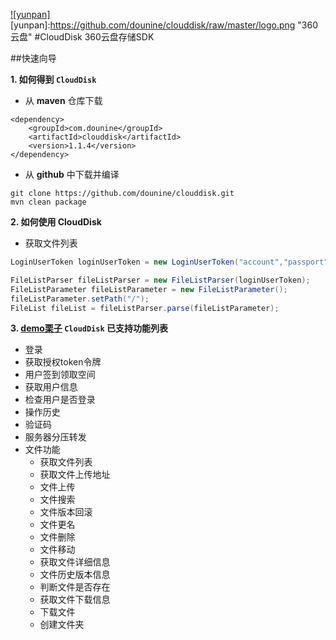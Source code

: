 [![yunpan]](http://yunpan.360.cn)
[yunpan]:https://github.com/dounine/clouddisk/raw/master/logo.png "360云盘"
#CloudDisk 360云盘存储SDK

##快速向导

**1. 如何得到 `CloudDisk`**
  *  从 **maven** 仓库下载
```maven 
<dependency>
	<groupId>com.dounine</groupId>
	<artifactId>clouddisk</artifactId>
	<version>1.1.4</version>
</dependency>
 ```
  * 从 **github** 中下载并编译
```
git clone https://github.com/dounine/clouddisk.git
mvn clean package
```
**2. 如何使用 CloudDisk**
 *  获取文件列表
```java
LoginUserToken loginUserToken = new LoginUserToken("account","passport",false);

FileListParser fileListParser = new FileListParser(loginUserToken);
FileListParameter fileListParameter = new FileListParameter();
fileListParameter.setPath("/");
FileList fileList = fileListParser.parse(fileListParameter);
```
**3. [demo栗子](https://github.com/dounine/clouddisk/wiki/demo) `CloudDisk` 已支持功能列表**
 *  登录
 *  获取授权token令牌
 *  用户签到领取空间
 *  获取用户信息
 *  检查用户是否登录
 *  操作历史
 *  验证码
 *  服务器分压转发
 *  文件功能
 	*  获取文件列表
 	*  获取文件上传地址
 	*  文件上传
 	*  文件搜索
 	*  文件版本回滚
 	*  文件更名
 	*  文件删除
 	*  文件移动
 	*  获取文件详细信息
 	*  文件历史版本信息
 	*  判断文件是否存在
 	*  获取文件下载信息
 	*  下载文件
 	*  创建文件夹
